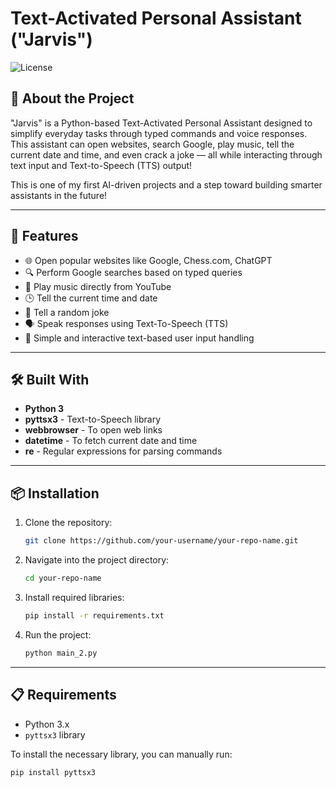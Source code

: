 # Text-Activated Personal Assistant ("Jarvis")

![License](https://img.shields.io/badge/Language-Python-blue)

## 🚀 About the Project

"Jarvis" is a Python-based Text-Activated Personal Assistant designed to simplify everyday tasks through typed commands and voice responses.  
This assistant can open websites, search Google, play music, tell the current date and time, and even crack a joke — all while interacting through text input and Text-to-Speech (TTS) output!

This is one of my first AI-driven projects and a step toward building smarter assistants in the future!

---

## 🎯 Features
- 🌐 Open popular websites like Google, Chess.com, ChatGPT
- 🔍 Perform Google searches based on typed queries
- 🎵 Play music directly from YouTube
- 🕒 Tell the current time and date
- 🤣 Tell a random joke
- 🗣 Speak responses using Text-To-Speech (TTS)
- 🧠 Simple and interactive text-based user input handling

---

## 🛠 Built With
- **Python 3**
- **pyttsx3** - Text-to-Speech library
- **webbrowser** - To open web links
- **datetime** - To fetch current date and time
- **re** - Regular expressions for parsing commands

---

## 📦 Installation

1. Clone the repository:
    ```bash
    git clone https://github.com/your-username/your-repo-name.git
    ```

2. Navigate into the project directory:
    ```bash
    cd your-repo-name
    ```

3. Install required libraries:
    ```bash
    pip install -r requirements.txt
    ```

4. Run the project:
    ```bash
    python main_2.py
    ```

---

## 📋 Requirements
- Python 3.x
- `pyttsx3` library

To install the necessary library, you can manually run:
```bash
pip install pyttsx3
